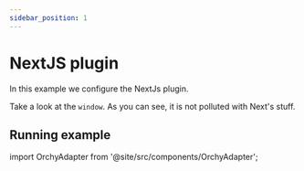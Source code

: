 ```yaml
---
sidebar_position: 1
---
```


# NextJS plugin

In this example we configure the NextJs plugin.

Take a look at the `window`. As you can see, it is not polluted with Next's stuff.

## Running example

import OrchyAdapter from '@site/src/components/OrchyAdapter';

<OrchyAdapter />